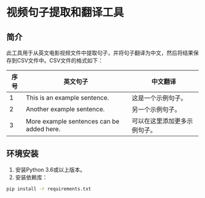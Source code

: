 # 视频句子提取和翻译工具

## 简介

此工具用于从英文电影视频文件中提取句子，并将句子翻译为中文，然后将结果保存到CSV文件中。CSV文件的格式如下：

| 序号 | 英文句子                                  | 中文翻译                     |
| ---- | ----------------------------------------- | ---------------------------- |
| 1    | This is an example sentence.              | 这是一个示例句子。           |
| 2    | Another example sentence.                 | 另一个示例句子。             |
| 3    | More example sentences can be added here. | 可以在这里添加更多示例句子。 |

## 环境安装

1. 安装Python 3.6或以上版本。
2. 安装依赖库：

```bash
pip install -r requirements.txt
```
